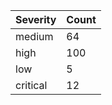 | Severity | Count |
|----------|-------|
| medium | 64 |
| high | 100 |
| low | 5 |
| critical | 12 |
